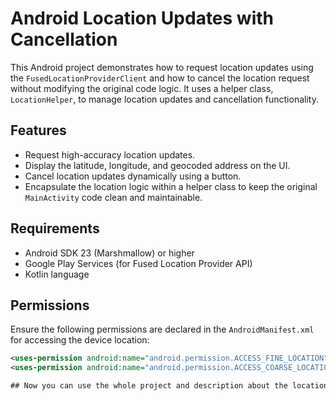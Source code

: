# Android Location Updates with Cancellation

This Android project demonstrates how to request location updates using the `FusedLocationProviderClient` and how to cancel the location request without modifying the original code logic. It uses a helper class, `LocationHelper`, to manage location updates and cancellation functionality.

## Features

- Request high-accuracy location updates.
- Display the latitude, longitude, and geocoded address on the UI.
- Cancel location updates dynamically using a button.
- Encapsulate the location logic within a helper class to keep the original `MainActivity` code clean and maintainable.

## Requirements

- Android SDK 23 (Marshmallow) or higher
- Google Play Services (for Fused Location Provider API)
- Kotlin language

## Permissions

Ensure the following permissions are declared in the `AndroidManifest.xml` for accessing the device location:

```xml
<uses-permission android:name="android.permission.ACCESS_FINE_LOCATION"/>
<uses-permission android:name="android.permission.ACCESS_COARSE_LOCATION"/>

## Now you can use the whole project and description about the locations in Android 
